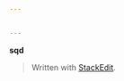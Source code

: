 ```yaml
---


---
```


<p><strong>sqd</strong></p>
<blockquote>
<p>Written with <a href="https://stackedit.io/">StackEdit</a>.</p>
</blockquote>

